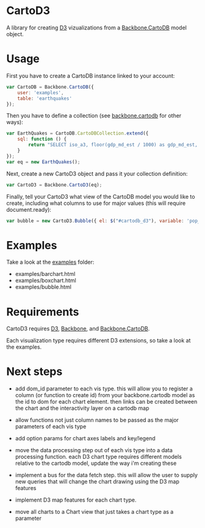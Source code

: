 # CartoD3

A library for creating [D3](http://mbostock.github.com/d3) vizualizations from a [Backbone.CartoDB](https://github.com/Vizzuality/backbone.cartodb) model object.

# Usage

First you have to create a CartoDB instance linked to your account:

```javascript
var CartoDB = Backbone.CartoDB({
    user: 'examples',
    table: 'earthquakes' 
});
```

Then you have to define a collection (see [backbone.cartodb](https://github.com/Vizzuality/backbone.cartodb) for other ways):

```javascript
var EarthQuakes = CartoDB.CartoDBCollection.extend({
    sql: function () {
        return "SELECT iso_a3, floor(gdp_md_est / 1000) as gdp_md_est, floor(pop_est / 1000000) as pop_est FROM country_population";
    }
});
var eq = new EarthQuakes();
```

Next, create a new CartoD3 object and pass it your collection definition:


```javascript
var CartoD3 = Backbone.CartoD3(eq);
```
	
Finally, tell your CartoD3 what view of the CartoDB model you would like to create, including what columns to use for major values (this will require document.ready):


```javascript
var bubble = new CartoD3.Bubble({ el: $("#cartodb_d3"), variable: 'pop_est', label: 'iso_a3', fill: 'gdp_md_est'});
```

# Examples

Take a look at the [examples](https://github.com/Vizzuality/CartoD3/tree/master/examples) folder:

 - examples/barchart.html
 - examples/boxchart.html
 - examples/bubble.html


# Requirements

CartoD3 requires [D3](http://mbostock.github.com/d3), [Backbone](http://documentcloud.github.com/backbone), and [Backbone.CartoDB](https://github.com/Vizzuality/backbone.cartodb).

Each visualization type requires different D3 extensions, so take a look at the examples.

# Next steps

 - add dom_id parameter to each vis type. this will allow you to register a column (or function to create id) from your backbone.cartodb model as the id to dom for each chart element. then links can be created between the chart and the interactivity layer on a cartodb map

 - allow functions not just column names to be passed as the major parameters of each vis type

 - add option params for chart axes labels and key/legend

 - move the data processing step out of each vis type into a data processing function. each D3 chart type requires different models relative to the cartodb model, update the way i'm creating these

 - implement a bus for the data fetch step. this will allow the user to supply new queries that will change the chart drawing using the D3 map features

 - implement D3 map features for each chart type. 

 - move all charts to a Chart view that just takes a chart type as a parameter

